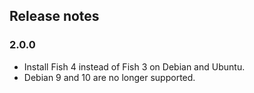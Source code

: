 ## Release notes

### 2.0.0

- Install Fish 4 instead of Fish 3 on Debian and Ubuntu.
- Debian 9 and 10 are no longer supported.
